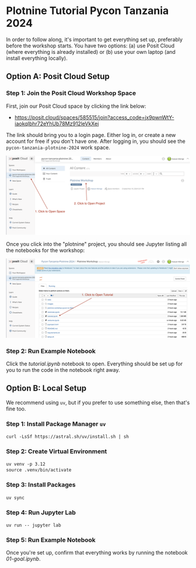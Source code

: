 # Plotnine Tutorial Pycon Tanzania 2024

In order to follow along, it's important to get everything set up, preferably before the workshop starts.
You have two options: (a) use Posit Cloud (where everything is already installed) or (b) use your own laptop (and install everything locally).

## Option A: Posit Cloud Setup

### Step 1: Join the Posit Cloud Workshop Space

First, join our Posit Cloud space by clicking the link below:

- https://posit.cloud/spaces/585515/join?access_code=jx9pwnWtY-iaokqIbhr72eYhUb78Mz912leVkXei

The link should bring you to a login page.
Either log in, or create a new account for free if you don't have one.
After logging in, you should see the `pycon-tanzania-plotnine-2024` work space.

![](images/plotnine-workshop-cloud.png)

Once you click into the "plotnine" project, you should see Jupyter listing all the notebooks for the workshop:

![](images/plotnine-workshop-cloud-notebook.png)


### Step 2: Run Example Notebook

Click the _tutorial.ipynb_ notebook to open.
Everything should be set up for you to run the code in the notebook right away.

## Option B: Local Setup

We recommend using `uv`, but if you prefer to use something else, then that's fine too.

### Step 1: Install Package Manager `uv`

```
curl -LsSf https://astral.sh/uv/install.sh | sh
```

### Step 2: Create Virtual Environment

```
uv venv -p 3.12
source .venv/bin/activate
```

### Step 3: Install Packages

```
uv sync
```

### Step 4: Run Jupyter Lab

```
uv run -- jupyter lab
```

### Step 5: Run Example Notebook

Once you're set up, confirm that everything works by running the notebook _01-goal.ipynb_.
